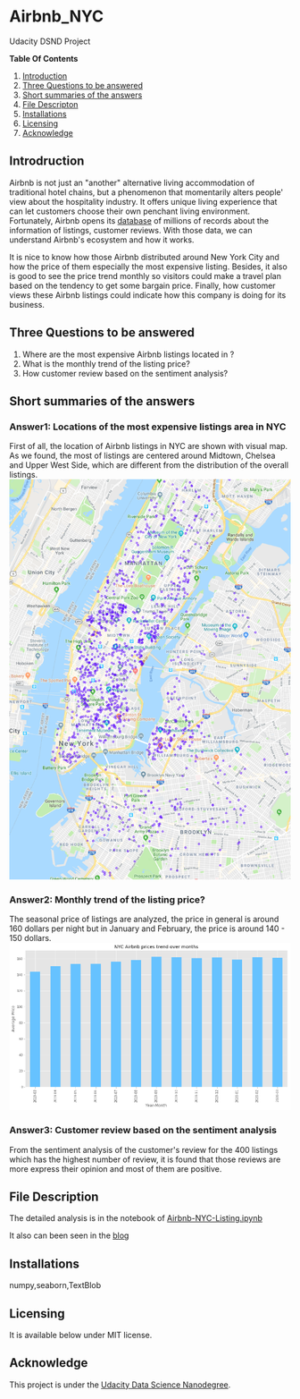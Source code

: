 # Airbnb_NYC
Udacity DSND Project



**Table Of Contents**

1. [Introduction](#introdution)
2. [Three Questions to be answered](#threequestion)
3. [Short summaries of the answers](#summary)
4. [File Descripton](#file)
5. [Installations](#installations)
6. [Licensing](#licensing)
7. [Acknowledge](#ackowledge)

## Introdruction<a id="introdution"></a>
Airbnb is not just an "another" alternative living accommodation of traditional hotel chains, but a phenomenon that momentarily alters people' view about the hospitality industry. It offers unique living experience that can let customers choose their own penchant living environment. Fortunately, Airbnb opens its [database](http://insideairbnb.com/get-the-data.html) of millions of records about the information of listings, customer reviews. With those data, we can understand Airbnb's ecosystem and how it works. 

It is nice to know how those Airbnb distributed around New York City and how the price of them especially the most expensive listing. Besides, it also is good to see the price trend monthly so visitors could make a travel plan based on the tendency to get some bargain price. Finally, how customer views these Airbnb listings could indicate how this company is doing for its business.

## Three Questions to be answered<a id="threequestion"></a>
1. Where are the most expensive Airbnb listings located in ?
2. What is the monthly trend of the listing price?
3. How customer review based on the sentiment analysis?

## Short summaries of the answers<a id="summary"></a>

### Answer1: Locations of the most expensive listings area in NYC
First of all, the location of Airbnb listings in NYC are shown with visual map. As we found, the most of listings are centered around Midtown, Chelsea and Upper West Side, which are different from the distribution of the overall listings.
![Screenshot](/Pics/highest_rent_NYC.PNG)

### Answer2: Monthly trend of the listing price?
The seasonal price of listings are analyzed, the price in general is around 160 dollars per night but in January and February, the price is around 140 - 150 dollars. 
![Screenshot](/Pics/airbnb_season_price.png)

### Answer3: Customer review based on the sentiment analysis
From the sentiment analysis of the customer's review for the 400 listings which has the highest number of review, it is found that those reviews are more express their opinion and most of them are positive.

## File Description<a id="file"></a>
The detailed analysis is in the notebook of [Airbnb-NYC-Listing.ipynb](./Airbnb-NYC-Listing.ipynb)

It also can been seen in the [blog](https://machinelearntolearn.home.blog/2019/03/25/airbnb-new-york-data-exploration-udacity-dsnd-project/) 

## Installations<a id="installations"></a>

numpy,seaborn,TextBlob

## Licensing<a id="licensing"></a>

It is available below under MIT license. 

## Acknowledge <a id="ackowledge"></a>

This project is under the [Udacity Data Science Nanodegree](https://www.udacity.com/course/data-scientist-nanodegree--nd025).
